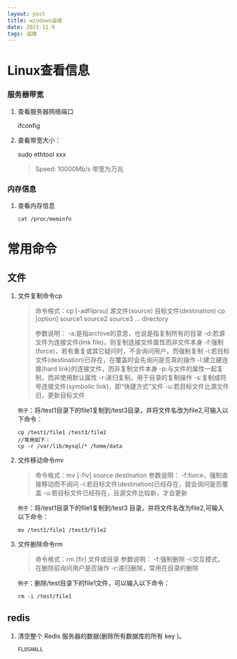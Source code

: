 ```yaml
---
layout: post
title: windows运维
date: 2021-11-9
tags: 运维  
---
```

# Linux查看信息

### 服务器带宽

1. 查看服务器网络端口

   ifconfig

2. 查看带宽大小：

   sudo ethtool xxx

   >Speed: 10000Mb/s 带宽为万兆

### 内存信息

1. 查看内存信息

   `cat /proc/meminfo`

# 常用命令

## 文件

1. 文件复制命令cp

   >命令格式：cp [-adfilprsu] 源文件(source) 目标文件(destination)
   >       cp [option] source1 source2 source3 ... directory
   >
   >参数说明：
   >  -a:是指archive的意思，也说是指复制所有的目录
   >  -d:若源文件为连接文件(link file)，则复制连接文件属性而非文件本身
   >  -f:强制(force)，若有重复或其它疑问时，不会询问用户，而强制复制
   >  -i:若目标文件(destination)已存在，在覆盖时会先询问是否真的操作
   >  -l:建立硬连接(hard link)的连接文件，而非复制文件本身
   >  -p:与文件的属性一起复制，而非使用默认属性
   >  -r:递归复制，用于目录的复制操作
   >  -s:复制成符号连接文件(symbolic link)，即“快捷方式”文件
   >  -u:若目标文件比源文件旧，更新目标文件

   `例子`：将/test1目录下的file1复制到/test3目录，并将文件名改为file2,可输入以下命令：

   ```shell
   cp /test1/file1 /test3/file2
   //常用如下：
   cp -r /var/lib/mysql/* /home/data
   ```

   

2. 文件移动命令mv

   >命令格式：mv [-fiv] source destination
   >  参数说明：
   >  -f:force，强制直接移动而不询问
   >  -i:若目标文件(destination)已经存在，就会询问是否覆盖
   >  -u:若目标文件已经存在，且源文件比较新，才会更新

   `例子`：将/test1目录下的file1复制到/test3 目录，并将文件名改为file2,可输入以下命令：

   ```
   mv /test1/file1 /test3/file2
   ```

3. 文件删除命令rm

   >命令格式：rm [fir] 文件或目录
   >  参数说明：
   >  -f:强制删除
   >  -i:交互模式，在删除前询问用户是否操作
   >  -r:递归删除，常用在目录的删除

   ``例子``：删除/test目录下的file1文件，可以输入以下命令：

   ```shell
   rm -i /test/file1
   ```

   

## redis

1. 清空整个 Redis 服务器的数据(删除所有数据库的所有 key )。

   ```redis
   FLUSHALL
   ```
   
   

   
